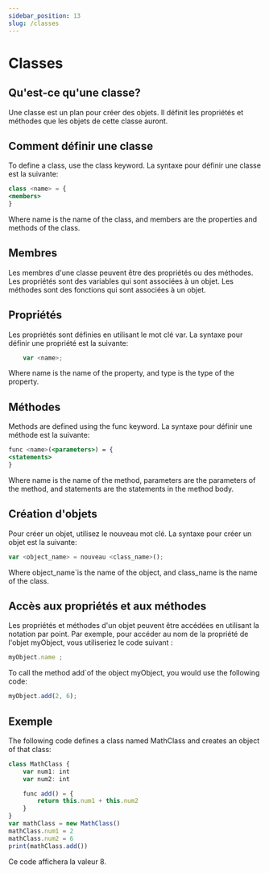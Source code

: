 ```yaml
---
sidebar_position: 13
slug: /classes
---
```


# Classes

## Qu'est-ce qu'une classe?

Une classe est un plan pour créer des objets. Il définit les propriétés et méthodes que les objets de cette classe auront.

## Comment définir une classe

To define a class, use the class keyword. La syntaxe pour définir une classe est la suivante:

```jsx
class <name> = {
<members>
}
```

Where name is the name of the class, and members are the properties and methods of the class.

## Membres

Les membres d'une classe peuvent être des propriétés ou des méthodes. Les propriétés sont des variables qui sont associées à un objet. Les méthodes sont des fonctions qui sont associées à un objet.

## Propriétés
Les propriétés sont définies en utilisant le mot clé var. La syntaxe pour définir une propriété est la suivante:

```jsx
    var <name>;
```

Where name is the name of the property, and type is the type of the property.

## Méthodes
Methods are defined using the func keyword. La syntaxe pour définir une méthode est la suivante:

```jsx
func <name>(<parameters>) = {
<statements>
}
```
Where name is the name of the method, parameters are the parameters of the method, and statements are the statements in the method body.

## Création d'objets


Pour créer un objet, utilisez le nouveau mot clé. La syntaxe pour créer un objet est la suivante:

```jsx
var <object_name> = nouveau <class_name>();
```
Where object_name`is the name of the object, and class_name is the name of the class.

## Accès aux propriétés et aux méthodes

Les propriétés et méthodes d'un objet peuvent être accédées en utilisant la notation par point. Par exemple, pour accéder au nom de la propriété de l'objet myObject, vous utiliseriez le code suivant :

```jsx
myObject.name ;
```
To call the method add`of the object myObject, you would use the following code:

```jsx
myObject.add(2, 6);
```

## Exemple
The following code defines a class named MathClass and creates an object of that class:

```jsx
class MathClass {
    var num1: int
    var num2: int

    func add() = {
        return this.num1 + this.num2
    }
}
var mathClass = new MathClass()
mathClass.num1 = 2
mathClass.num2 = 6
print(mathClass.add())
```

Ce code affichera la valeur 8.